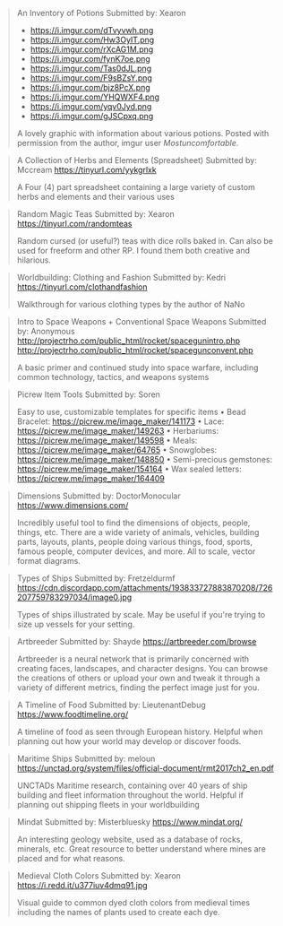 > An Inventory of Potions
> Submitted by: Xearon
> - <https://i.imgur.com/dTvyvwh.png>
> - <https://i.imgur.com/Hw3OyIT.png>
> - <https://i.imgur.com/rXcAG1M.png>
> - <https://i.imgur.com/fynK7oe.png>
> - <https://i.imgur.com/Tas0dJL.png>
> - <https://i.imgur.com/F9sBZsY.png>
> - <https://i.imgur.com/bjz8PcX.png>
> - <https://i.imgur.com/YHQWXF4.png>
> - <https://i.imgur.com/yqv0Jyd.png>
> - <https://i.imgur.com/gJSCpxq.png>
>  
> A lovely graphic with information about various potions. Posted with permission from the author, imgur user *Mostuncomfortable*.

> A Collection of Herbs and Elements (Spreadsheet)
> Submitted by: Mccream 
> <https://tinyurl.com/yykgrlxk> 
>  
> A Four (4) part spreadsheet containing a large variety of custom herbs and elements and their various uses

> Random Magic Teas
> Submitted by: Xearon 
> <https://tinyurl.com/randomteas>
>  
> Random cursed (or useful?) teas with dice rolls baked in. Can also be used for freeform and other RP. I found them both creative and hilarious. 

> Worldbuilding: Clothing and Fashion
> Submitted by: Kedri
> <https://tinyurl.com/clothandfashion>
>  
> Walkthrough for various clothing types by the author of NaNo

> Intro to Space Weapons + Conventional Space Weapons
> Submitted by: Anonymous
> <http://projectrho.com/public_html/rocket/spacegunintro.php>
> <http://projectrho.com/public_html/rocket/spacegunconvent.php>
>  
> A basic primer and continued study into space warfare, including common technology, tactics, and weapons systems

> Picrew Item Tools 
> Submitted by: Soren
>  
> Easy to use, customizable templates for specific items
> • Bead Bracelet: <https://picrew.me/image_maker/141173>
> • Lace: <https://picrew.me/image_maker/149263>
> • Herbariums: <https://picrew.me/image_maker/149598>
> • Meals: <https://picrew.me/image_maker/64765>
> • Snowglobes: <https://picrew.me/image_maker/148850>
> • Semi-precious gemstones: <https://picrew.me/image_maker/154164>
> • Wax sealed letters: <https://picrew.me/image_maker/164409>

> Dimensions
> Submitted by: DoctorMonocular
> <https://www.dimensions.com/>
>  
> Incredibly useful tool to find the dimensions of objects, people, things, etc. There are a wide variety of animals, vehicles, building parts, layouts, plants, people doing various things, food, sports, famous people, computer devices, and more. All to scale, vector format diagrams.

> Types of Ships
> Submitted by: Fretzeldurmf
> <https://cdn.discordapp.com/attachments/193833727883870208/726207759783297034/image0.jpg>
>  
> Types of ships illustrated by scale. May be useful if you're trying to size up vessels for your setting.

> Artbreeder
> Submitted by: Shayde
> <https://artbreeder.com/browse>
>  
> Artbreeder is a neural network that is primarily concerned with creating faces, landscapes, and character designs. You can browse the creations of others or upload your own and tweak it through a variety of different metrics, finding the perfect image just for you.

> A Timeline of Food
> Submitted by: LieutenantDebug
> <https://www.foodtimeline.org/>
> 
> A timeline of food as seen through European history. Helpful when planning out how your world may develop or discover foods.

> Maritime Ships
> Submitted by: meloun
> <https://unctad.org/system/files/official-document/rmt2017ch2_en.pdf>
> 
> UNCTADs Maritime research, containing over 40 years of ship building and fleet information throughout the world. Helpful if planning out shipping fleets in your worldbuilding

> Mindat
> Submitted by: Misterbluesky
> <https://www.mindat.org/>
> 
> An interesting geology website, used as a database of rocks, minerals, etc. Great resource to better understand where mines are placed and for what reasons. 

> Medieval Cloth Colors
> Submitted by: Xearon
> <https://i.redd.it/u377iuv4dmq91.jpg>
> 
> Visual guide to common dyed cloth colors from medieval times including the names of plants used to create each dye.

